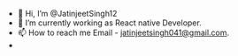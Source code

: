 - 👋 Hi, I’m @JatinjeetSingh12
- 🌱 I’m currently working as React native Developer.
- 📫 How to reach me Email - jatinjeetsingh041@gmail.com.
- 

<!---
JatinjeetSingh12/JatinjeetSingh12 is a ✨ special ✨ repository because its `README.md` (this file) appears on your GitHub profile.
You can click the Preview link to take a look at your changes.
--->
